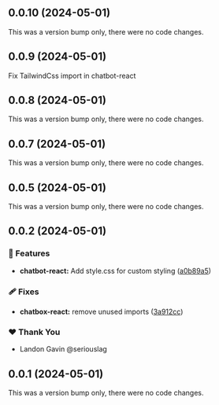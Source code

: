 ## 0.0.10 (2024-05-01)

This was a version bump only, there were no code changes.

## 0.0.9 (2024-05-01)

Fix TailwindCss import in chatbot-react

## 0.0.8 (2024-05-01)

This was a version bump only, there were no code changes.

## 0.0.7 (2024-05-01)

This was a version bump only, there were no code changes.

## 0.0.5 (2024-05-01)

This was a version bump only, there were no code changes.

## 0.0.2 (2024-05-01)


### 🚀 Features

- **chatbot-react:** Add style.css for custom styling ([a0b89a5](https://github.com/seriouslag/ui-chatbot-monorepo/commit/a0b89a5))

### 🩹 Fixes

- **chatbox-react:** remove unused imports ([3a912cc](https://github.com/seriouslag/ui-chatbot-monorepo/commit/3a912cc))

### ❤️  Thank You

- Landon Gavin @seriouslag

## 0.0.1 (2024-05-01)

This was a version bump only, there were no code changes.
